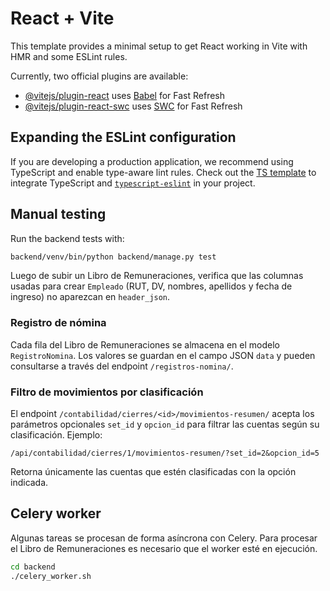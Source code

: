 # React + Vite

This template provides a minimal setup to get React working in Vite with HMR and some ESLint rules.

Currently, two official plugins are available:

- [@vitejs/plugin-react](https://github.com/vitejs/vite-plugin-react/blob/main/packages/plugin-react/README.md) uses [Babel](https://babeljs.io/) for Fast Refresh
- [@vitejs/plugin-react-swc](https://github.com/vitejs/vite-plugin-react-swc) uses [SWC](https://swc.rs/) for Fast Refresh

## Expanding the ESLint configuration

If you are developing a production application, we recommend using TypeScript and enable type-aware lint rules. Check out the [TS template](https://github.com/vitejs/vite/tree/main/packages/create-vite/template-react-ts) to integrate TypeScript and [`typescript-eslint`](https://typescript-eslint.io) in your project.

## Manual testing

Run the backend tests with:

```bash
backend/venv/bin/python backend/manage.py test
```

Luego de subir un Libro de Remuneraciones, verifica que las columnas usadas para
crear `Empleado` (RUT, DV, nombres, apellidos y fecha de ingreso) no aparezcan en
`header_json`.

### Registro de nómina

Cada fila del Libro de Remuneraciones se almacena en el modelo `RegistroNomina`.
Los valores se guardan en el campo JSON `data` y pueden consultarse a través del
endpoint `/registros-nomina/`.

### Filtro de movimientos por clasificación

El endpoint `/contabilidad/cierres/<id>/movimientos-resumen/` acepta los
parámetros opcionales `set_id` y `opcion_id` para filtrar las cuentas según su
clasificación. Ejemplo:

```
/api/contabilidad/cierres/1/movimientos-resumen/?set_id=2&opcion_id=5
```

Retorna únicamente las cuentas que estén clasificadas con la opción indicada.

## Celery worker

Algunas tareas se procesan de forma asíncrona con Celery. Para procesar el
Libro de Remuneraciones es necesario que el worker esté en ejecución.

```bash
cd backend
./celery_worker.sh
```

